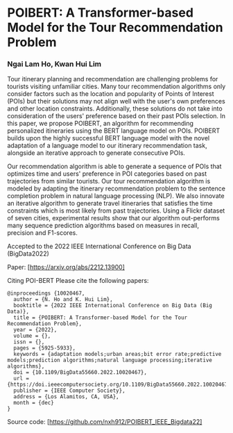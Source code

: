 # POIBERT: A Transformer-based Model for the Tour Recommendation Problem
### Ngai Lam Ho, Kwan Hui Lim
<!-- Google tag (gtag.js) -->
<script async src="https://www.googletagmanager.com/gtag/js?id=G-BV7ZH9EX4G"></script>
<script>
  window.dataLayer = window.dataLayer || [];
  function gtag(){dataLayer.push(arguments);}
  gtag('js', new Date());
  gtag('config', 'G-BV7ZH9EX4G');
</script>

Tour itinerary planning and recommendation are challenging problems for tourists visiting unfamiliar cities. Many tour recommendation algorithms only consider factors such as the location and popularity of Points of Interest (POIs) but their solutions may not align well with the user's own preferences and other location constraints. Additionally, these solutions do not take into consideration of the users' preference based on their past POIs selection. In this paper, we propose POIBERT, an algorithm for recommending personalized itineraries using the BERT language model on POIs. POIBERT builds upon the highly successful BERT language model with the novel adaptation of a language model to our itinerary recommendation task, alongside an iterative approach to generate consecutive POIs.

Our recommendation algorithm is able to generate a sequence of POIs that optimizes time and users' preference in POI categories based on past trajectories from similar tourists. Our tour recommendation algorithm is modeled by adapting the itinerary recommendation problem to the sentence completion problem in natural language processing (NLP). We also innovate an iterative algorithm to generate travel itineraries that satisfies the time constraints which is most likely from past trajectories. Using a Flickr dataset of seven cities, experimental results show that our algorithm out-performs many sequence prediction algorithms based on measures in recall, precision and F1-scores.

Accepted to the 2022 IEEE International Conference on Big Data (BigData2022)

Paper: [https://arxiv.org/abs/2212.13900]

Citing POI-BERT
Please cite the following papers:
```
@inproceedings {10020467,
  author = {N. Ho and K. Hui Lim},
  booktitle = {2022 IEEE International Conference on Big Data (Big Data)},
  title = {POIBERT: A Transformer-based Model for the Tour Recommendation Problem},
  year = {2022},
  volume = {},
  issn = {},
  pages = {5925-5933},
  keywords = {adaptation models;urban areas;bit error rate;predictive models;prediction algorithms;natural language processing;iterative algorithms},
  doi = {10.1109/BigData55660.2022.10020467},
  url = {https://doi.ieeecomputersociety.org/10.1109/BigData55660.2022.10020467},
  publisher = {IEEE Computer Society},
  address = {Los Alamitos, CA, USA},
  month = {dec}
}
```

Source code: [https://github.com/nxh912/POIBERT_IEEE_Bigdata22]
